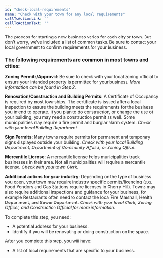 ```yaml
---
id: "check-local-requirements"
name: "Check with your town for any local requirements"
callToActionLink: ""
callToActionText: ""
---
```


The process for starting a new business varies for each city or town. But don’t worry, we’ve included a list of common tasks. Be sure to contact your local government to confirm requirements for your business.

### The following requirements are common in most towns and cities:

**Zoning Permits/Approval**: Be sure to check with your local zoning official to ensure your intended property is permitted for your business. *More information can be found in Step 2.*

**Renovation/Construction and Building Permits**: A Certificate of Occupancy is required by most townships. The certificate is issued after a local inspection to ensure the building meets the requirements for the business you intend to operate. If you plan to do construction, or change the use of your building, you may need a construction permit as well. Some municipalities may require a fire permit and burglar alarm system. *Check with your local Building Department.*

**Sign Permits**: Many towns require permits for permanent and temporary signs displayed outside your building. *Check with your local Building Department, Department of Community Affairs, or Zoning Office.*

**Mercantile License**: A mercantile license helps municipalities track businesses in their area. Not all municipalities will require a mercantile license. *Check with your town Clerk.*

**Additional actions for your industry**: Depending on the type of business you open, your town may require industry specific permits/licencing (e.g. Food Vendors and Gas Stations require licenses in Cherry Hill). Towns may also require additional inspections and guidance for your business, for example Restaurants often need to contact the local Fire Marshall, Health Department, and Sewer Department. *Check with your local Clerk, Zoning Officer, and Construction Official for more information.*

To complete this step, you need:
- A potential address for your business.
- Identify if you will be renovating or doing construction on the space.

After you complete this step, you will have:
- A list of local requirements that are specific to your business.
